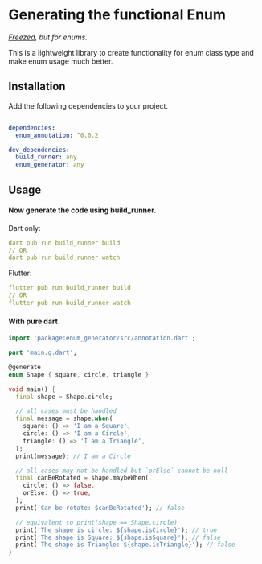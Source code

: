 # Generating the functional Enum
_[Freezed](https://pub.dev/packages/freezed), but for enums._

This is a lightweight library to create functionality for enum class type and make enum usage much better.

## Installation

Add the following dependencies to your project.

```yaml

dependencies:
  enum_annotation: ^0.0.2

dev_dependencies:
  build_runner: any
  enum_generator: any
```

## Usage
#### Now generate the code using build_runner.
Dart only:
```yaml
dart pub run build_runner build
// OR
dart pub run build_runner watch
```

Flutter:
```yaml
flutter pub run build_runner build
// OR
flutter pub run build_runner watch
```

#### With pure dart
```dart
import 'package:enum_generator/src/annotation.dart';

part 'main.g.dart';

@generate
enum Shape { square, circle, triangle }

void main() {
  final shape = Shape.circle;

  // all cases must be handled
  final message = shape.when(
    square: () => 'I am a Square',
    circle: () => 'I am a Circle',
    triangle: () => 'I am a Triangle',
  );
  print(message); // I am a Circle

  // all cases may not be handled but `orElse` cannot be null
  final canBeRotated = shape.maybeWhen(
    circle: () => false,
    orElse: () => true,
  );
  print('Can be rotate: $canBeRotated'); // false

  // equivalent to print(shape == Shape.circle)
  print('The shape is circle: ${shape.isCircle}'); // true
  print('The shape is Square: ${shape.isSquare}'); // false
  print('The shape is Triangle: ${shape.isTriangle}'); // false
}
```

